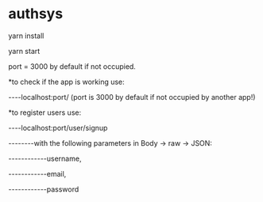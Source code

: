 # authsys

yarn install

yarn start


port = 3000 by default if not occupied.


*to check if the app is working use:

----localhost:port/ (port is 3000 by default if not occupied by another app!)


*to register users use:

----localhost:port/user/signup

--------with the following parameters in Body -> raw -> JSON:

------------username,

------------email,

------------password
